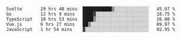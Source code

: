 <!--START_SECTION:waka-->
```text
Svelte       29 hrs 48 mins  ███████████▒░░░░░░░░░░░░░   45.97 % 
Go           12 hrs 9 mins   ████▓░░░░░░░░░░░░░░░░░░░░   18.75 % 
TypeScript   10 hrs 53 mins  ████▒░░░░░░░░░░░░░░░░░░░░   16.80 % 
Vue.js       6 hrs 27 mins   ██▒░░░░░░░░░░░░░░░░░░░░░░   09.97 % 
JavaScript   1 hr 54 mins    ▓░░░░░░░░░░░░░░░░░░░░░░░░   02.95 % 
```
<!--END_SECTION:waka-->
